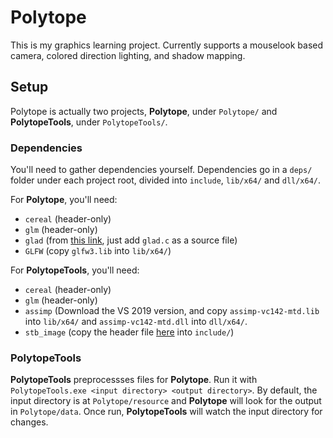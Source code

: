 # Polytope

This is my graphics learning project. Currently supports a mouselook based camera, colored direction lighting, and shadow mapping.

## Setup

Polytope is actually two projects, **Polytope**, under `Polytope/` and **PolytopeTools**, under `PolytopeTools/`.

### Dependencies
You'll need to gather dependencies yourself. Dependencies go in a `deps/` folder under each project root, divided into `include`, `lib/x64/` and `dll/x64/`.

For **Polytope**, you'll need:
- `cereal` (header-only)
- `glm` (header-only)
- `glad` (from [this link](https://glad.dav1d.de/#profile=compatibility&language=c&specification=gl&loader=on&api=gl%3D3.3), just add `glad.c` as a source file)
- `GLFW` (copy `glfw3.lib` into `lib/x64/`)

For **PolytopeTools**, you'll need:
- `cereal` (header-only)
- `glm` (header-only)
- `assimp` (Download the VS 2019 version, and copy `assimp-vc142-mtd.lib` into `lib/x64/` and `assimp-vc142-mtd.dll` into `dll/x64/`. 
- `stb_image` (copy the header file [here](https://github.com/nothings/stb/blob/master/stb_image.h) into `include/`)

### PolytopeTools
**PolytopeTools** preprocessses files for **Polytope**. Run it with `PolytopeTools.exe <input directory> <output directory>`. By default, the input directory is at `Polytope/resource` and **Polytope** will look for the output in `Polytope/data`. Once run, **PolytopeTools** will watch the input directory for changes.
